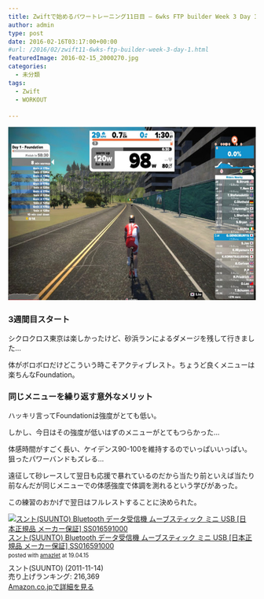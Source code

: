 ```yaml
---
title: Zwiftで始めるパワートレーニング11日目 – 6wks FTP builder Week 3 Day 1
author: admin
type: post
date: 2016-02-16T03:17:00+00:00
#url: /2016/02/zwift11-6wks-ftp-builder-week-3-day-1.html
featuredImage: 2016-02-15_2000270.jpg
categories:
  - 未分類
tags:
  - Zwift
  - WORKOUT

---
```

<div class="separator" style="clear: both; text-align: center;">
  <img border="0" height="352" src="./2016-02-15_2000270.jpg" width="640" />
</div>



### 3週間目スタート

シクロクロス東京は楽しかったけど、砂浜ランによるダメージを残して行きました…

体がボロボロだけどこういう時こそアクティブレスト。ちょうど良くメニューは楽ちんなFoundation。

### 同じメニューを繰り返す意外なメリット

ハッキリ言ってFoundationは強度がとても低い。

しかし、今日はその強度が低いはずのメニューがとてもつらかった…

体感時間がすごく長い、ケイデンス90-100を維持するのでいっぱいいっぱい。狙ったパワーバンドもズレる…

遠征して砂レースして翌日も応援で暴れているのだから当たり前といえば当たり前なんだが同じメニューでの体感強度で体調を測れるという学びがあった。

この練習のおかげで翌日はフルレストすることに決められた。


<div class="amazlet-box" style="margin-bottom:0px;"><div class="amazlet-image" style="float:left;margin:0px 12px 1px 0px;"><a href="http://www.amazon.co.jp/exec/obidos/ASIN/B0050GL5GM/gensobunya-22/ref=nosim/" name="amazletlink" target="_blank"><img src="https://images-fe.ssl-images-amazon.com/images/I/41fK2iycB4L._SL160_.jpg" alt="スント(SUUNTO) Bluetooth データ受信機 ムーブスティック ミニ USB [日本正規品 メーカー保証] SS016591000" style="border: none;" /></a></div><div class="amazlet-info" style="line-height:120%; margin-bottom: 10px"><div class="amazlet-name" style="margin-bottom:10px;line-height:120%"><a href="http://www.amazon.co.jp/exec/obidos/ASIN/B0050GL5GM/gensobunya-22/ref=nosim/" name="amazletlink" target="_blank">スント(SUUNTO) Bluetooth データ受信機 ムーブスティック ミニ USB [日本正規品 メーカー保証] SS016591000</a><div class="amazlet-powered-date" style="font-size:80%;margin-top:5px;line-height:120%">posted with <a href="http://www.amazlet.com/" title="amazlet" target="_blank">amazlet</a> at 19.04.15</div></div><div class="amazlet-detail">スント(SUUNTO) (2011-11-14)<br />売り上げランキング: 216,369<br /></div><div class="amazlet-sub-info" style="float: left;"><div class="amazlet-link" style="margin-top: 5px"><a href="http://www.amazon.co.jp/exec/obidos/ASIN/B0050GL5GM/gensobunya-22/ref=nosim/" name="amazletlink" target="_blank">Amazon.co.jpで詳細を見る</a></div></div></div><div class="amazlet-footer" style="clear: left"></div></div>
